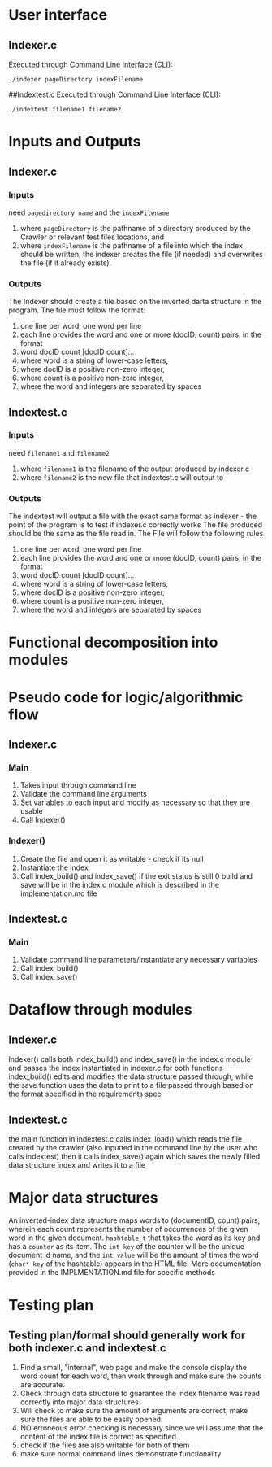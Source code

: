# User interface

## Indexer.c
Executed through Command Line Interface (CLI):

`./indexer pageDirectory indexFilename`

##Indextest.c
Executed through Command Line Interface (CLI):

`./indextest filename1 filename2`

# Inputs and Outputs

## Indexer.c
### Inputs
need `pagedirectory name` and the `indexFilename`
1. where `pageDirectory` is the pathname of a directory produced by the Crawler or relevant test files locations, and
2. where `indexFilename` is the pathname of a file into which the index should be written; the indexer creates the file (if needed) and overwrites the file (if it already exists).

### Outputs
The Indexer should create a file based on the inverted darta structure in the program. The file must follow the format:
1. one line per word, one word per line
2. each line provides the word and one or more (docID, count) pairs, in the format
3. word docID count [docID count]...
4. where word is a string of lower-case letters,
5. where docID is a positive non-zero integer,
6. where count is a positive non-zero integer,
7. where the word and integers are separated by spaces

## Indextest.c

### Inputs
need `filename1` and `filename2`
1. where `filename1` is the filename of the output produced by indexer.c
2. where `filename2` is the new file that indextest.c will output to

### Outputs
The indextest will output a file with the exact same format as indexer - the point of the program is to test if indexer.c correctly works
The file produced should be the same as the file read in.
The File will follow the following rules
1. one line per word, one word per line
2. each line provides the word and one or more (docID, count) pairs, in the format
3. word docID count [docID count]...
4. where word is a string of lower-case letters,
5. where docID is a positive non-zero integer,
6. where count is a positive non-zero integer,
7. where the word and integers are separated by spaces

# Functional decomposition into modules



# Pseudo code for logic/algorithmic flow
## Indexer.c
### Main
1. Takes input through command line
2. Validate the command line arguments
3. Set variables to each input and modify as necessary so that they are usable
4. Call Indexer()

### Indexer()
1. Create the file and open it as writable - check if its null
2. Instantiate the index
3. Call index_build() and index_save() if the exit status is still 0 
	build and save will be in the index.c module which is described in the implementation.md file

## Indextest.c
### Main
1. Validate command line parameters/instantiate any necessary variables
2. Call index_build()
3. Call index_save()

# Dataflow through modules

## Indexer.c
Indexer() calls both index_build() and index_save() in the index.c module and passes the index instantiated in indexer.c for both functions
index_build() edits and modifies the data structure passed through, while the save function uses the data to print to a file passed through based on the format specified in the requirements spec

## Indextest.c
the main function in indextest.c calls index_load() which reads the file created by the crawler (also inputted in the command line by the user who calls indextest)
then it calls index_save() again which saves the newly filled data structure index and writes it to a file

# Major data structures
An inverted-index data structure maps words to (documentID, count) pairs, wherein each count represents the number of occurrences of the given word in the given document. 
`hashtable_t` that takes the word as its key and has a `counter` as its item. The `int key` of the counter will be the unique document id name, and the `int value` will be the amount of times the word (`char* key` of the hashtable) appears in the HTML file.
More documentation provided in the IMPLMENTATION.md file for specific methods

# Testing plan
## Testing plan/formal should generally work for both indexer.c and indextest.c
1. Find a small, "internal", web page and make the console display the word count for each word, then work through and make sure the counts are accurate.
2. Check through data structure to guarantee the index filename was read correctly into major data structures.
3. Will check to make sure the amount of arguments are correct, make sure the files are able to be easily opened.
4. NO erroneous error checking is necessary since we will assume that the content of the index file is correct as specified.
5. check if the files are also writable for both of them
5. make sure normal command lines demonstrate functionality




